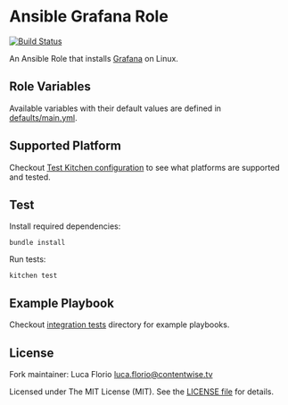 # Ansible Grafana Role
[![Build Status](https://travis-ci.org/ContentWise/ansible-grafana.svg?branch=master)](https://travis-ci.org/ContentWise/ansible-grafana)

An Ansible Role that installs [Grafana](https://grafana.com/) on Linux.

## Role Variables

Available variables with their default values are defined in [defaults/main.yml](defaults/main.yml).

## Supported Platform

Checkout [Test Kitchen configuration](.kitchen.yml) to see what platforms are supported and tested.

## Test

Install required dependencies:

	bundle install

Run tests:

	kitchen test

## Example Playbook

Checkout [integration tests](test/integration) directory for example playbooks.

## License

Fork maintainer: Luca Florio <luca.florio@contentwise.tv>

Licensed under The MIT License (MIT). See the [LICENSE file](LICENSE) for details.
